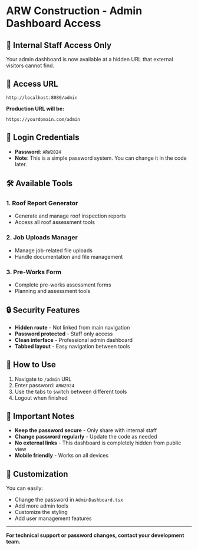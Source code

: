 # ARW Construction - Admin Dashboard Access

## 🔐 Internal Staff Access Only

Your admin dashboard is now available at a hidden URL that external visitors cannot find.

## 📍 Access URL
```
http://localhost:8080/admin
```

**Production URL will be:**
```
https://yourdomain.com/admin
```

## 🔑 Login Credentials
- **Password**: `ARW2024`
- **Note**: This is a simple password system. You can change it in the code later.

## 🛠️ Available Tools

### 1. Roof Report Generator
- Generate and manage roof inspection reports
- Access all roof assessment tools

### 2. Job Uploads Manager  
- Manage job-related file uploads
- Handle documentation and file management

### 3. Pre-Works Form
- Complete pre-works assessment forms
- Planning and assessment tools

## 🔒 Security Features
- **Hidden route** - Not linked from main navigation
- **Password protected** - Staff only access
- **Clean interface** - Professional admin dashboard
- **Tabbed layout** - Easy navigation between tools

## 📱 How to Use
1. Navigate to `/admin` URL
2. Enter password: `ARW2024`
3. Use the tabs to switch between different tools
4. Logout when finished

## 🚨 Important Notes
- **Keep the password secure** - Only share with internal staff
- **Change password regularly** - Update the code as needed
- **No external links** - This dashboard is completely hidden from public view
- **Mobile friendly** - Works on all devices

## 🔧 Customization
You can easily:
- Change the password in `AdminDashboard.tsx`
- Add more admin tools
- Customize the styling
- Add user management features

---
**For technical support or password changes, contact your development team.**
